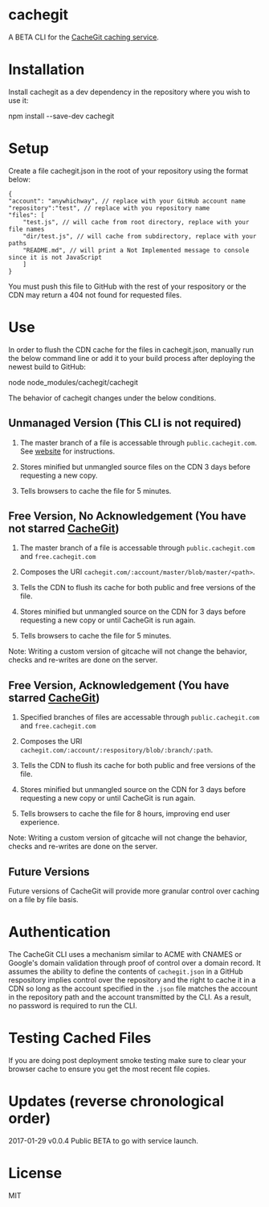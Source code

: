 # cachegit
A BETA CLI for the [CacheGit caching service](http://cachegit.com).

# Installation

Install cachegit as a dev dependency in the repository where you wish to use it:

npm install --save-dev cachegit

# Setup

Create a file cachegit.json in the root of your repository using the format below:

```
{
"account": "anywhichway", // replace with your GitHub account name
"repository":"test", // replace with you repository name
"files": [
	"test.js", // will cache from root directory, replace with your file names
	"dir/test.js", // will cache from subdirectory, replace with your paths
	"README.md", // will print a Not Implemented message to console since it is not JavaScript
	]
}
```
You must push this file to GitHub with the rest of your respository or the CDN may return a 404 not found for requested files.

# Use

In order to flush the CDN cache for the files in cachegit.json, manually run the below command
line or add it to your build process after deploying the newest build to GitHub:

node node_modules/cachegit/cachegit

The behavior of cachegit changes under the below conditions.

## Unmanaged Version (This CLI is not required)

1. The master branch of a file is accessable through `public.cachegit.com`. See [website](http://www.cachegit.com) for instructions.

2. Stores minified but unmangled source files on the CDN 3 days before requesting a new copy.

3. Tells browsers to cache the file for 5 minutes.

## Free Version, No Acknowledgement (You have not starred [CacheGit](http://cachegit.com))

1. The master branch of a file is accessable through `public.cachegit.com` and `free.cachegit.com`

2. Composes the URI `cachegit.com/:account/master/blob/master/<path>`.

3. Tells the CDN to flush its cache for both public and free versions of the file.

4. Stores minified but unmangled source on the CDN for 3 days before requesting a new copy or until CacheGit is run again.

5. Tells browsers to cache the file for 5 minutes.

Note: Writing a custom version of gitcache will not change the behavior, checks and re-writes are done on the server.

## Free Version, Acknowledgement (You have starred [CacheGit](http://cachegit.com))

1. Specified branches of files are accessable through `public.cachegit.com` and `free.cachegit.com`

2. Composes the URI `cachegit.com/:account/:respository/blob/:branch/:path`.

3. Tells the CDN to flush its cache for both public and free versions of the file.

4. Stores minified but unmangled source on the CDN for 3 days before requesting a new copy or until CacheGit is run again.

5. Tells browsers to cache the file for 8 hours, improving end user experience.

Note: Writing a custom version of gitcache will not change the behavior, checks and re-writes are done on the server.

## Future Versions

Future versions of CacheGit will provide more granular control over caching on a file by file basis.

# Authentication

The CacheGit CLI uses a mechanism similar to ACME with CNAMES or Google's domain validation through proof of control over a domain record. 
It assumes the ability to define the contents of `cachegit.json` in a GitHub respository implies control over the repository and 
the right to cache it in a CDN so long as the account specified in the `.json` file matches the account in the repository path and the 
account transmitted by the CLI. As a result, no password is required to run the CLI.

# Testing Cached Files

If you are doing post deployment smoke testing make sure to clear your browser cache to ensure you get the most recent file copies.

# Updates (reverse chronological order)

2017-01-29 v0.0.4 Public BETA to go with service launch.

# License

MIT
